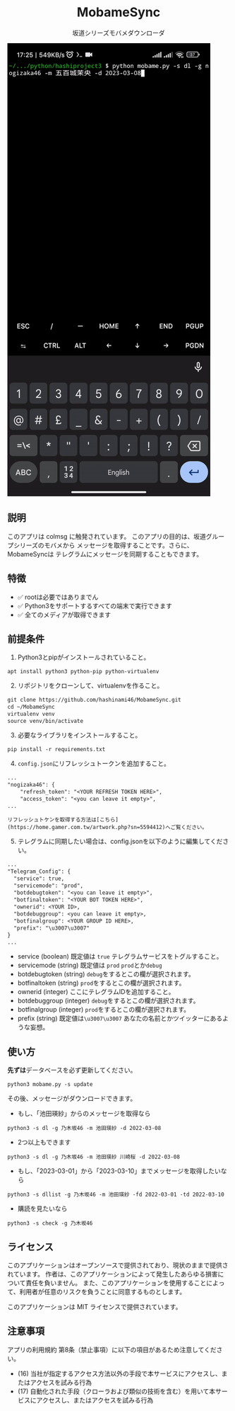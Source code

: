 <div align="center">
  <h1><strong>MobameSync</strong></h1>
  
  坂道シリーズモバメダウンローダ
  
</div>

![demo](https://github.com/hashinami46/MobameSync/blob/84e7808cc87ec4bebf25d88998ca0e073e6ffd02/demo.gif)
## 説明
このアプリは colmsg に触発されています。
このアプリの目的は、坂道グループシリーズのモバメから
メッセージを取得することです。さらに、MobameSyncは
テレグラムにメッセージを同期することもできます。

## 特徴
* ✅ rootは必要ではありまでん
* ✅ Python3をサポートするすべての端末で実行できます
* ✅ 全てのメディアが取得できます

## 前提条件

1. Python3とpipがインストールされていること。
  ```shell script
  apt install python3 python-pip python-virtualenv
  ```

2. リポジトリをクローンして、virtualenvを作ること。
  ```shell script
  git clone https://github.com/hashinami46/MobameSync.git
  cd ~/MobameSync
  virtualenv venv
  source venv/bin/activate
  ```

3. 必要なライブラリをインストールすること。
  ```shell script 
  pip install -r requirements.txt
  ```

4. `config.json`にリフレッシュトークンを追加すること。
  ```shell script 
  ...
  "nogizaka46": {
      "refresh_token": "<YOUR REFRESH TOKEN HERE>",
      "access_token": "<you can leave it empty>",
  ...
  ```
    リフレッシュトケンを取得する方法は[こちら](https://home.gamer.com.tw/artwork.php?sn=5594412)へご覧ください。

5. テレグラムに同期したい場合は、config.jsonを以下のように編集してください。
  ```shell script
  ...
  "Telegram_Config": {
    "service": true,
    "servicemode": "prod", 
    "botdebugtoken": "<you can leave it empty>",
    "botfinaltoken": "<YOUR BOT TOKEN HERE>",
    "ownerid": <YOUR ID>,
    "botdebuggroup": <you can leave it empty>,
    "botfinalgroup": <YOUR GROUP ID HERE>,
    "prefix": "\u3007\u3007"
  }
  ...
  ```
 
  - service (boolean)
    既定値は `true`
    テレグラムサービスをトグルすること。
  - servicemode (string)
    既定値は `prod`
    `prod`とか`debug`
  - botdebugtoken (string)
    `debug`をするとこの欄が選択されます。
  - botfinaltoken (string)
    `prod`をするとこの欄が選択されます。
  - ownerid (integer)
    ここにテレグラムIDを追加すること。
  - botdebuggroup (integer)
    `debug`をするとこの欄が選択されます。
  - botfinalgroup (integer)
    `prod`をするとこの欄が選択されます。
  - prefix (string)
    既定値は`\u3007\u3007`
    あなたの名前とかツイッターにあるような妄想。

## 使い方

**先ずは**データベースを必ず更新してください。
  ```shell script
  python3 mobame.py -s update
  ```
その後、メッセージがダウンロードできます。
  - もし、「池田瑛紗」からのメッセージを取得なら
  ```shell script
  python3 -s dl -g 乃木坂46 -m 池田瑛紗 -d 2022-03-08
  ```
  - 2つ以上もできます
  ```shell script
  python3 -s dl -g 乃木坂46 -m 池田瑛紗 川崎桜 -d 2022-03-08
  ```
  - もし、「2023-03-01」から「2023-03-10」までメッセージを取得したいなら
  ```shell script
  python3 -s dllist -g 乃木坂46 -m 池田瑛紗 -fd 2022-03-01 -td 2022-03-10
  ```
  - 購読を見たいなら
  ```shell script
  python3 -s check -g 乃木坂46
  ```

## ライセンス

このアプリケーションはオープンソースで提供されており、現状のままで提供されています。
作者は、このアプリケーションによって発生したあらゆる損害について責任を負いません。
また、このアプリケーションを使用することによって、利用者が任意のリスクを負うことに同意するものとします。

このアプリケーションは MIT ライセンスで提供されています。

## 注意事項
アプリの利用規約 第8条（禁止事項）に以下の項目があるため注意してください。
- (16) 当社が指定するアクセス方法以外の手段で本サービスにアクセスし、またはアクセスを試みる行為
- (17) 自動化された手段（クローラおよび類似の技術を含む）を用いて本サービスにアクセスし、またはアクセスを試みる行為
  
